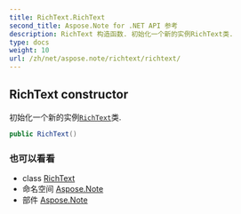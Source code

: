 ```yaml
---
title: RichText.RichText
second_title: Aspose.Note for .NET API 参考
description: RichText 构造函数. 初始化一个新的实例RichText类.
type: docs
weight: 10
url: /zh/net/aspose.note/richtext/richtext/
---
```

## RichText constructor

初始化一个新的实例[`RichText`](../)类.

```csharp
public RichText()
```

### 也可以看看

* class [RichText](../)
* 命名空间 [Aspose.Note](../../richtext/)
* 部件 [Aspose.Note](../../../)


